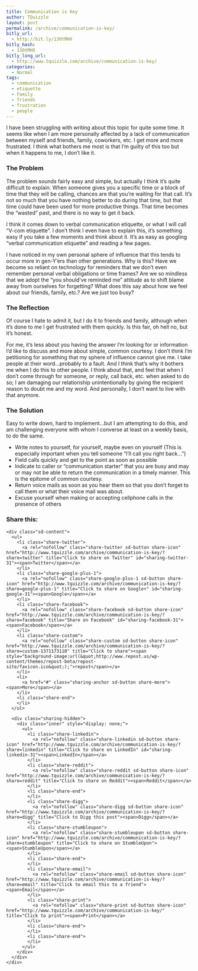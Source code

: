 ```yaml
---
title: Communication is Key
author: TQuizzle
layout: post
permalink: /archive/communication-is-key/
bitly_url:
  - http://bit.ly/13OtMHX
bitly_hash:
  - 13OtMHX
bitly_long_url:
  - http://www.tquizzle.com/archive/communication-is-key/
categories:
  - Normal
tags:
  - communication
  - etiquette
  - Family
  - friends
  - frustration
  - people
---
```

I have been struggling with writing about this topic for quite some time. It seems like when I am more personally affected by a lack of communication between myself and friends, family, coworkers, etc. I get more and more frustrated. I think what bothers me most is that I&#8217;m guilty of this too but when it happens to me, I don&#8217;t like it.  

### The Problem

The problem sounds fairly easy and simple, but actually I think it&#8217;s quite difficult to explain. When someone gives you a specific time or a block of time that they will be calling, chances are that you&#8217;re waiting for that call. It&#8217;s not so much that you have nothing better to do during that time, but that time could have been used for more productive things. That time becomes the &#8220;wasted&#8221; past, and there is no way to get it back.

I think it comes down to verbal communication etiquette, or what I will call &#8220;V-com etiquette&#8221;. I don&#8217;t think I even have to explain this, it&#8217;s something easy if you take a few moments and think about it. It&#8217;s as easy as googling &#8220;verbal communication etiquette&#8221; and reading a few pages.

I have noticed in my own personal sphere of influence that this tends to occur more in gen-Y&#8217;ers than other generations. Why is this? Have we become so reliant on technology for reminders that we don&#8217;t even remember personal verbal obligations or time frames? Are we so mindless that we adopt the &#8220;you should&#8217;ve reminded me&#8221; attitude as to shift blame away from ourselves for forgetting? What does this say about how we feel about our friends, family, etc.? Are we just too busy?

### The Reflection

Of course I hate to admit it, but I do it to friends and family, although when it&#8217;s done to me I get frustrated with them quickly. Is this fair, oh hell no, but it&#8217;s honest.

For me, it&#8217;s less about you having the answer I&#8217;m looking for or information I&#8217;d like to discuss and more about simple, common courtesy. I don&#8217;t think I&#8217;m petitioning for something that my sphere of influence cannot give me. I take people at their word&#8230;probably to a fault. And I think that&#8217;s why it bothers me when I do this to other people. I think about that, and feel that when I don&#8217;t come through for someone, or reply, call back, etc. when asked to do so; I am damaging our relationship unintentionally by giving the recipient reason to doubt me and my word. And personally, I don&#8217;t want to live with that anymore.

### The Solution

Easy to write down, hard to implement&#8230;but I am attempting to do this, and am challenging everyone with whom I converse at least on a weekly basis, to do the same.

*   Write notes to yourself, for yourself, maybe even on yourself (This is especially important when you tell someone &#8220;I&#8217;ll call you right back&#8230;&#8221;)
*   Field calls quickly and get to the point as soon as possible
*   Indicate to caller or &#8220;communication starter&#8221; that you are busy and may or may not be able to return the communication in a timely manner. This is the epitome of common courtesy.
*   Return voice mails as soon as you hear them so that you don&#8217;t forget to call them or what their voice mail was about. 
*   Excuse yourself when making or accepting cellphone calls in the presence of others

<div class="sharedaddy sd-sharing-enabled">
  <div class="robots-nocontent sd-block sd-social sd-social-icon-text sd-sharing">
    <h3 class="sd-title">
      Share this:
    </h3>
    
    <div class="sd-content">
      <ul>
        <li class="share-twitter">
          <a rel="nofollow" class="share-twitter sd-button share-icon" href="http://www.tquizzle.com/archive/communication-is-key/?share=twitter" title="Click to share on Twitter" id="sharing-twitter-31"><span>Twitter</span></a>
        </li>
        <li class="share-google-plus-1">
          <a rel="nofollow" class="share-google-plus-1 sd-button share-icon" href="http://www.tquizzle.com/archive/communication-is-key/?share=google-plus-1" title="Click to share on Google+" id="sharing-google-31"><span>Google</span></a>
        </li>
        <li class="share-facebook">
          <a rel="nofollow" class="share-facebook sd-button share-icon" href="http://www.tquizzle.com/archive/communication-is-key/?share=facebook" title="Share on Facebook" id="sharing-facebook-31"><span>Facebook</span></a>
        </li>
        <li class="share-custom">
          <a rel="nofollow" class="share-custom sd-button share-icon" href="http://www.tquizzle.com/archive/communication-is-key/?share=custom-1371173110" title="Click to share"><span style="background-image:url(&quot;http://www.repost.us/wp-content/themes/repost-beta/repost-site/favicon.ico&quot;);">repost</span></a>
        </li>
        <li>
          <a href="#" class="sharing-anchor sd-button share-more"><span>More</span></a>
        </li>
        <li class="share-end">
        </li>
      </ul>
      
      <div class="sharing-hidden">
        <div class="inner" style="display: none;">
          <ul>
            <li class="share-linkedin">
              <a rel="nofollow" class="share-linkedin sd-button share-icon" href="http://www.tquizzle.com/archive/communication-is-key/?share=linkedin" title="Click to share on LinkedIn" id="sharing-linkedin-31"><span>LinkedIn</span></a>
            </li>
            <li class="share-reddit">
              <a rel="nofollow" class="share-reddit sd-button share-icon" href="http://www.tquizzle.com/archive/communication-is-key/?share=reddit" title="Click to share on Reddit"><span>Reddit</span></a>
            </li>
            <li class="share-end">
            </li>
            <li class="share-digg">
              <a rel="nofollow" class="share-digg sd-button share-icon" href="http://www.tquizzle.com/archive/communication-is-key/?share=digg" title="Click to Digg this post"><span>Digg</span></a>
            </li>
            <li class="share-stumbleupon">
              <a rel="nofollow" class="share-stumbleupon sd-button share-icon" href="http://www.tquizzle.com/archive/communication-is-key/?share=stumbleupon" title="Click to share on StumbleUpon"><span>StumbleUpon</span></a>
            </li>
            <li class="share-end">
            </li>
            <li class="share-email">
              <a rel="nofollow" class="share-email sd-button share-icon" href="http://www.tquizzle.com/archive/communication-is-key/?share=email" title="Click to email this to a friend"><span>Email</span></a>
            </li>
            <li class="share-print">
              <a rel="nofollow" class="share-print sd-button share-icon" href="http://www.tquizzle.com/archive/communication-is-key/" title="Click to print"><span>Print</span></a>
            </li>
            <li class="share-end">
            </li>
            <li class="share-end">
            </li>
          </ul>
        </div>
      </div>
    </div>
  </div>
</div>